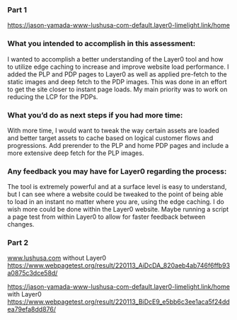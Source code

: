 ### Part 1

https://jason-yamada-www-lushusa-com-default.layer0-limelight.link/home

### What you intended to accomplish in this assessment:
I wanted to accomplish a better understanding of the Layer0 tool and how to utilize edge caching to increase and improve website load performance. I added the PLP and PDP pages to Layer0 as well as applied pre-fetch to the static images and deep fetch to the PDP images. This was done in an effort to get the site closer to instant page loads. My main priority was to work on reducing the LCP for the PDPs.

### What you’d do as next steps if you had more time:
With more time, I would want to tweak the way certain assets are loaded and better target assets to cache based on logical customer flows and progressions. Add prerender to the PLP and home PDP pages and include a more extensive deep fetch for the PLP images.

### Any feedback you may have for Layer0 regarding the process:
The tool is extremely powerful and at a surface level is easy to understand, but I can see where a website could be tweaked to the point of being able to load in an instant no matter where you are, using the edge caching. I do wish more could be done within the Layer0 website. Maybe running a script a page test from within Layer0 to allow for faster feedback between changes.

### Part 2
www.lushusa.com without Layer0
https://www.webpagetest.org/result/220113_AiDcDA_820aeb4ab746f6ffb93a0875c3dce58d/

https://jason-yamada-www-lushusa-com-default.layer0-limelight.link/home with Layer0
https://www.webpagetest.org/result/220113_BiDcE9_e5bb6c3ee1aca5f24ddea79efa8dd876/

